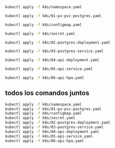 ```sh
kubectl apply -f k8s/namespace.yaml
```

```sh
kubectl apply -f k8s/01-pv-pvc-postgres.yaml
```

```sh
kubectl apply -f k8s/configmap.yaml
```

```sh
kubectl apply -f k8s/secret.yaml
```

```sh
kubectl apply -f k8s/02-postgres-deployment.yaml
```

```sh
kubectl apply -f k8s/03-postgres-service.yaml
```

```sh
kubectl apply -f k8s/04-api-deployment.yaml
```

```sh
kubectl apply -f k8s/05-api-service.yaml
```

```sh
kubectl apply -f k8s/06-api-hpa.yaml
```


## todos los comandos juntos

```sh
kubectl apply -f k8s/namespace.yaml
kubectl apply -f k8s/01-pv-pvc-postgres.yaml
kubectl apply -f k8s/configmap.yaml
kubectl apply -f k8s/secret.yaml
kubectl apply -f k8s/02-postgres-deployment.yaml
kubectl apply -f k8s/03-postgres-service.yaml
kubectl apply -f k8s/04-api-deployment.yaml
kubectl apply -f k8s/05-api-service.yaml
kubectl apply -f k8s/06-api-hpa.yaml
```